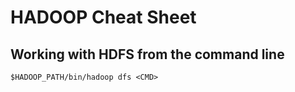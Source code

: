 # HADOOP Cheat Sheet

## Working with HDFS from the command line
`$HADOOP_PATH/bin/hadoop dfs <CMD>`

